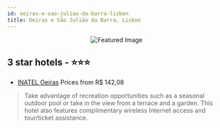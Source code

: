 ```yaml
---
id: oeiras-e-sao-juliao-da-barra-lisbon
title: Oeiras e São Julião da Barra, Lisbon
---
```


<center><img src="https://i.travelapi.com/hotels/5000000/4230000/4224700/4224629/8756b8ee_b.jpg" alt="Featured Image" /></center>


##  3 star hotels - ⭐️⭐️⭐️

-    [INATEL Oeiras](https://us.hurb.com/hotels/oeiras-e-sao-juliao-da-barra/inatel-oeiras-JNP-JP015304?cmp=18055) Prices from R$ 142,08
   > Take advantage of recreation opportunities such as a seasonal outdoor pool or take in the view from a terrace and a garden. This hotel also features complimentary wireless Internet access and tour/ticket assistance.
